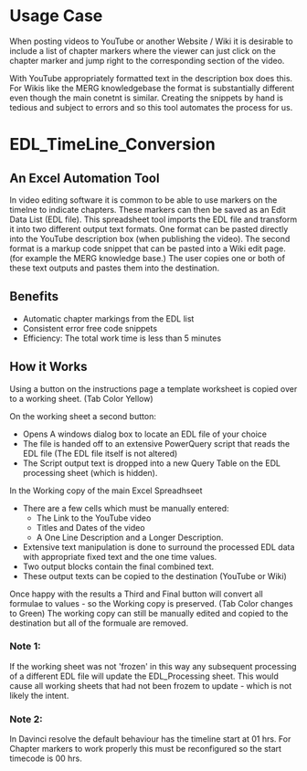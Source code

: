 # Usage Case

When posting videos to YouTube or another Website / Wiki it is desirable to include a list of chapter markers where
the viewer can just click on the chapter marker and jump right to the corresponding section of the video.

With YouTube appropriately formatted text in the description box does this.
For Wikis like the MERG knowledgebase the format is substantially different even though the main conetnt is similar. 
Creating the snippets by hand is tedious and subject to errors and so this tool automates the process for us.

# EDL_TimeLine_Conversion
## An Excel Automation Tool

In video editing software it is common to be able to use markers on the timelne to indicate chapters.
These markers can then be saved as an Edit Data List (EDL file). This spreadsheet tool imports the EDL file and transform it into two different output text formats.
One format can be pasted directly into the YouTube description box (when publishing the video). 
The second format is a markup code snippet that can be pasted into a Wiki edit page. (for example the MERG knowledge base.)
The user copies one or both of these text outputs and pastes them into the destination.

## Benefits
- Automatic chapter markings from the EDL list
- Consistent error free code snippets
- Efficiency: The total work time is less than 5 minutes 

## How it Works
Using a button on the instructions page a template worksheet is copied over to a working sheet. (Tab Color Yellow)

On the working sheet a second button:
   + Opens A windows dialog box to locate an EDL file of your choice
   + The file is handed off to an extensive PowerQuery script that reads the EDL file (The EDL file itself is not altered)
   + The Script output text is dropped into a new Query Table on the EDL processing sheet (which is hidden).

In the Working copy of the main Excel Spreadhseet
   + There are a few cells which must be manually entered:
     +   The Link to the YouTube video
     +   Titles and Dates of the video
     +   A One Line Description and a Longer Description.
   + Extensive text manipulation is done to surround the processed EDL data with appropriate fixed text and the one time values.
   + Two output blocks contain the final combined text.
   + These output texts can be copied to the destination (YouTube or Wiki)

Once happy with the results a Third and Final button will convert all formulae to values - so the Working copy is preserved. (Tab Color changes to Green)
The working copy can still be manually edited and copied to the destination but all of the formuale are removed.
   
### Note 1:
If the working sheet was not 'frozen' in this way any subsequent processing of a different EDL file will update the EDL_Processing sheet.
This would cause all working sheets that had not been frozem to update - which is not likely the intent. 

### Note 2:
In Davinci resolve the default behaviour has the timeline start at 01 hrs. 
For Chapter markers to work properly this must be reconfigured so the start timecode is 00 hrs.
